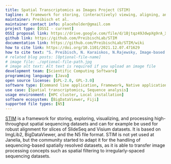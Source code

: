 ```yaml
---
title: Spatial Transcriptomics as Images Project (STIM)
tagline: A framework for storing, (interactively) viewing, aligning, and processing spatial transcriptomics data.
maintainer: Preibisch et al.
maintainer contact info: placeholder@gmail.com
project type: [OSSI - current]
OSSI proposal link: https://drive.google.com/file/d/1Bjtqz49JdwpXg9rA_Xk_0qjQuV7fwKvu/view
github link: https://github.com/PreibischLab/STIM
documentation link: https://github.com/PreibischLab/STIM/wiki
how to cite link: https://doi.org/10.1101/2021.12.07.471629
how to cite text: "S. Preibisch, N. Karaiskos, N.Rajewsky, Image-based representation of massive spatial transcriptomics datasets, bioRxiv 2021.12.07.471629 (2021)."
# related blog posts: [Optional-file-name]
# image file: ./optional-file-path.jpg
# image alt text: Alt text is required if you upload an image file
development team: [Scientific Computing Software]
programming language: [Java]
open source license: [GPL-2.0, GPL-3.0]
software type: [Command line application, Framework, Native application]
use case: [Spatial transcriptomics, Sequence analysis]
usage environment: [HPC cluster, Local installation]
software ecosystem: [BigDataViewer, Fiji]
supported file types: [N5]
---
```


[STIM](https://github.com/PreibischLab/STIM) is a framework for storing, exploring, visualizing, and processing high-throughput spatial sequencing datasets and can for example be used for robust alignment for slices of SlideSeq and Visium datasets. It is based on ImgLib2, BigDataViewer, and the N5 file format. STIM is not yet used at Janelia, but the community started to adapt it for the handling of sequencing-based spatially resolved datasets, as it is able to transfer image processing concepts such as spatial filtering to irregularly-spaced sequencing datasets.
